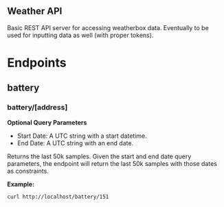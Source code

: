 Weather API
-------------

Basic REST API server for accessing weatherbox data. Eventually to be used
for inputting data as well (with proper tokens).

# Endpoints

## battery

### battery/[address]

**Optional Query Parameters**
* Start Date: A UTC string with a start datetime.
* End Date: A UTC string with an end date.

Returns the last 50k samples. Given the start and end date query parameters,
the endpoint will return the last 50k samples with those dates as constraints.

**Example:**

`curl http://localhost/battery/151`



